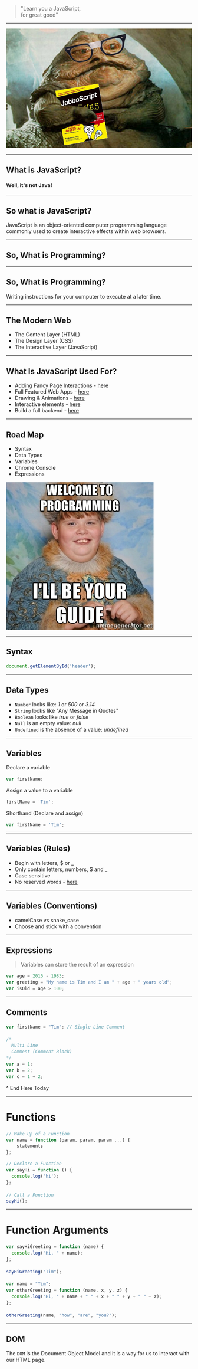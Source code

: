 > "Learn you a JavaScript, <br /> for great good"

---

![inline](assets/jabbascript.jpg)

---

## What is JavaScript?

#### Well, it's not Java!

---

## So what is JavaScript?

JavaScript is an object-oriented computer programming language commonly used to create interactive effects within web browsers.

---

## So, What is Programming?

---

## So, What is Programming?

Writing instructions for your computer to execute at a later time.

---

## The Modern Web

* The Content Layer (HTML)
* The Design Layer (CSS)
* The Interactive Layer (JavaScript)

---

## What Is JavaScript Used For?

- Adding Fancy Page Interactions - [here](http://finegoodsmarket.com/view)
- Full Featured Web Apps - [here](https://play.spotify.com/browse)
- Drawing & Animations - [here](http://animateddata.co.uk/lab/d3-tree/)
- Interactive elements - [here](http://codepen.io/twhitacre/full/MwKXxz/)
- Build a full backend - [here](http://nodejs.org/)

---

## Road Map

* Syntax
* Data Types
* Variables
* Chrome Console
* Expressions

![right](./assets/guide.jpg)

---

## Syntax

```javascript
document.getElementById('header');
```

---

## Data Types

* `Number` looks like: *1* or *500* or *3.14*
* `String` looks like "Any Message in Quotes"
* `Boolean` looks like *true* or *false*
* `Null` is an empty value: *null*
* `Undefined` is the absence of a value: *undefined*

---


##  Variables

Declare a variable

```javascript
var firstName;
```

Assign a value to a variable

```javascript
firstName = 'Tim';
```

Shorthand (Declare and assign)

```javascript
var firstName = 'Tim';
```

---

## Variables (Rules)

- Begin with letters, $ or _
- Only contain letters, numbers, $ and _
- Case sensitive
- No reserved words - [here](https://developer.mozilla.org/en-US/docs/Web/JavaScript/Reference/Lexical_grammar#Keywords)

---

## Variables (Conventions)

- camelCase vs snake_case
- Choose and stick with a convention

---

## Expressions


> Variables can store the result of an expression

```javascript
var age = 2016 - 1983;
var greeting = "My name is Tim and I am " + age + " years old";
var isOld = age > 100;
```

---

## Comments

```javascript
var firstName = "Tim"; // Single Line Comment

/*
  Multi Line
  Comment (Comment Block)
*/
var a = 1;
var b = 2;
var c = 1 + 2;
```

^ End Here Today

---

# Functions

```js
// Make Up of a Function
var name = function (param, param, param ...) {
    statements
};
```

```js
// Declare a Function
var sayHi = function () {
  console.log('hi');
};

// Call a Function
sayHi();
```

---

# Function Arguments

```js
var sayHiGreeting = function (name) {
  console.log("Hi, " + name);
};

sayHiGreeting("Tim");

var name = "Tim";
var otherGreeting = function (name, x, y, z) {
  console.log("Hi, " + name + " " + x + " " + y + " " + z);
};

otherGreeting(name, "how", "are", "you?");
```

---

## DOM

The `DOM` is the Document Object Model and it is a way for us to interact with our HTML page.


